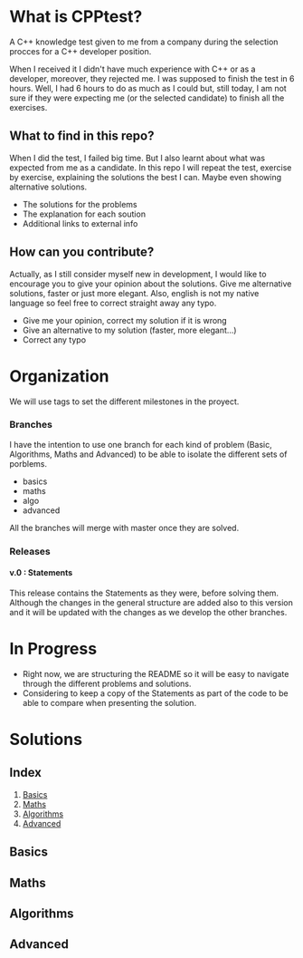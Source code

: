 # What is CPPtest?
A C++ knowledge test given to me from a company during the selection procces for a C++ developer position.

When I received it I didn't have much experience with C++ or as a developer, moreover, they rejected me. I was supposed to finish the test in 6 hours. Well, I had 6 hours to do as much as I could but, still today, I am not sure if they were expecting me (or the selected candidate) to finish all the exercises.

## What to find in this repo?
When I did the test, I failed big time. But I also learnt about what was expected from me as a candidate. In this repo I will repeat the test, exercise by exercise, explaining the solutions the best I can. Maybe even showing alternative solutions.
- The solutions for the problems
- The explanation for each soution
- Additional links to external info

## How can you contribute?
Actually, as I still consider myself new in development, I would like to encourage you to give your opinion about the solutions. Give me alternative solutions, faster or just more elegant. Also, english is not my native language so feel free to correct straight away any typo.
- Give me your opinion, correct my solution if it is wrong
- Give an alternative to my solution (faster, more elegant...)
- Correct any typo 

# Organization
We will use tags to set the different milestones in the proyect.

### Branches
I have the intention to use one branch for each kind of problem (Basic, Algorithms, Maths and Advanced) to be able to isolate the different sets of porblems.
  - basics
  - maths
  - algo
  - advanced

All the branches will merge with master once they are solved. 

### Releases
#### v.0 : Statements
This release contains the Statements as they were, before solving them. Although the changes in the general structure are added also to this version and it will be updated with the changes as we develop the other branches.

# In Progress
- Right now, we are structuring the README so it will be easy to navigate through the different problems and solutions.
- Considering to keep a copy of the Statements as part of the code to be able to compare when presenting the solution.

# Solutions
## Index
   1. [Basics](#basics)
   2. [Maths](#maths)
   3. [Algorithms](#algorithms)
   4. [Advanced](#advanced)

## Basics

## Maths

## Algorithms

## Advanced
